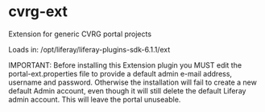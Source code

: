 # cvrg-ext
Extension for generic CVRG portal projects

Loads in:
/opt/liferay/liferay-plugins-sdk-6.1.1/ext

IMPORTANT:  Before installing this Extension plugin you MUST edit the portal-ext.properties file to provide a default admin e-mail address, username and password.  Otherwise the installation will fail to create a new default Admin account, even though it will still delete the default Liferay admin account.  This will leave the portal unuseable.

